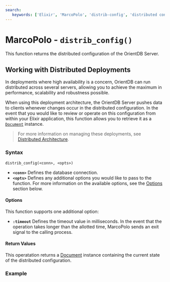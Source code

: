 ```yaml
---
search:
   keywords: ['Elixir', 'MarcoPolo', 'distrib-config', 'distributed configuration']
---
```


# MarcoPolo - `distrib_config()`

This function returns the distributed configuration of the OrientDB Server.

## Working with Distributed Deployments

In deployments where high availability is a concern, OrientDB can run distributed across several servers, allowing you to achieve the maximum in performance, scalability and robustness possible.

When using this deployment architecture, the OrientDB Server pushes data to clients whenever changes occur in the distributed configuration.  In the event that you would like to review or operate on this configuration from within your Elixir application, this function allows you to retrieve it as a [`Document`](MarcoPolo-Document.md) instance.

>For more information on managing these deployments, see [Distributed Architecture](Distributed-Architecture.md).

### Syntax

```
distrib_config(<conn>, <opts>)
```

- **`<conn>`** Defines the database connection.
- **`<opts>`** Defines any additional options you would like to pass to the function.  For more information on the available options, see the [Options](#options) section below.

#### Options

This function supports one additional option:

- **`:timeout`** Defines the timeout value in milliseconds.  In the event that the operation takes longer than the allotted time, MarcoPolo sends an exit signal to the calling process.

#### Return Values

This operatation returns a [Document](MarcoPolo-Document.md) instance containing the current state of the distributed configuration.

### Example


